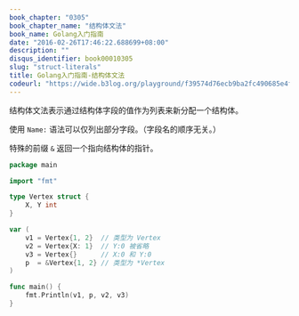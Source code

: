 ```yaml
---
book_chapter: "0305"
book_chapter_name: "结构体文法"
book_name: Golang入门指南
date: "2016-02-26T17:46:22.688699+08:00"
description: ""
disqus_identifier: book00010305
slug: "struct-literals"
title: Golang入门指南-结构体文法
codeurl: "https://wide.b3log.org/playground/f39574d76ecb9ba2fc490685e4ff182a.go"
---
```


结构体文法表示通过结构体字段的值作为列表来新分配一个结构体。

使用 `Name:` 语法可以仅列出部分字段。（字段名的顺序无关。）

特殊的前缀 `&` 返回一个指向结构体的指针。

```Go
package main

import "fmt"

type Vertex struct {
	X, Y int
}

var (
	v1 = Vertex{1, 2}  // 类型为 Vertex
	v2 = Vertex{X: 1}  // Y:0 被省略
	v3 = Vertex{}      // X:0 和 Y:0
	p  = &Vertex{1, 2} // 类型为 *Vertex
)

func main() {
	fmt.Println(v1, p, v2, v3)
}

```


